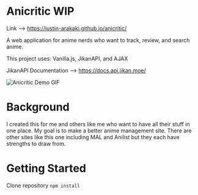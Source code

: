 # Anicritic WIP

Link --> https://justin-arakaki.github.io/anicritic/

A web application for anime nerds who want to track, review, and search anime.

This project uses: Vanilla.js, JikanAPI, and AJAX

JikanAPI Documentation --> https://docs.api.jikan.moe/

![Anicritic Demo GIF](https://user-images.githubusercontent.com/97260501/191598264-f12adfbb-a6d5-4a41-9939-e41bce253e36.gif)

# Background

I created this for me and others like me who want to have all their stuff in one place. My goal is to make a better anime management site. There are other sites like this one including MAL and Anilist but they each have strengths to draw from.

# Getting Started

Clone repository 
`npm install`
